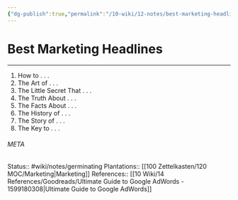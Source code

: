 ```yaml
---
{"dg-publish":true,"permalink":"/10-wiki/12-notes/best-marketing-headlines-20230214092852/"}
---
```


# Best Marketing Headlines
---
1. How to . . . 
2. The Art of . . . 
3. The Little Secret That . . . 
4. The Truth About . . . 
5. The Facts About . . . 
6. The History of . . . 
7. The Story of . . . 
8. The Key to . . .



###### META
Status:: #wiki/notes/germinating 
Plantations:: [[100 Zettelkasten/120 MOC/Marketing\|Marketing]]
References:: [[10 Wiki/14 References/Goodreads/Ultimate Guide to Google AdWords - 1599180308\|Ultimate Guide to Google AdWords]]
